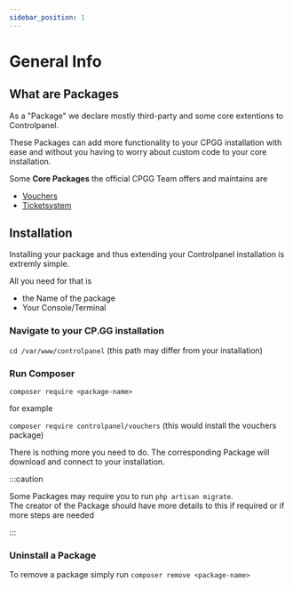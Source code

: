 ```yaml
---
sidebar_position: 1
---
```


# General Info

## What are Packages

As a "Package" we declare mostly third-party and some core extentions to Controlpanel.


These Packages can add more functionality to your CPGG installation with ease and without you having to worry about custom code to your core installation.

Some **Core Packages** the official CPGG Team offers and maintains are

- [Vouchers](https://packagist.org/packages/controlpanel/vouchers)
- [Ticketsystem](https://packagist.org/packages/1day2die/cpgg-ticketsystem)

## Installation

Installing your package and thus extending your Controlpanel installation is extremly simple.

All you need for that is 

- the Name of the package
- Your Console/Terminal

### Navigate to your CP.GG installation
`cd /var/www/controlpanel`  (this path may differ from your installation)

### Run Composer
`composer require <package-name>`

for example

`composer require controlpanel/vouchers` (this would install the vouchers package)

There is nothing more you need to do. 
The corresponding Package will download and connect to your installation.


:::caution

Some Packages may require you to run `php artisan migrate`. <br/>
The creator of the Package should have more details to this if required or if more steps are needed

:::

### Uninstall a Package
To remove a package simply run `composer remove <package-name>`